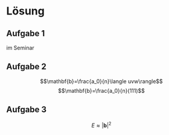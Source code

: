 # Lösung
## Aufgabe 1
im Seminar

## Aufgabe 2
$$\mathbf{b}=\frac{a_0}{n}\langle uvw\rangle$$
$$\mathbf{b}=\frac{a_0}{n}(111)$$
## Aufgabe 3
$$E\approx |\mathbf{b}|^2$$




